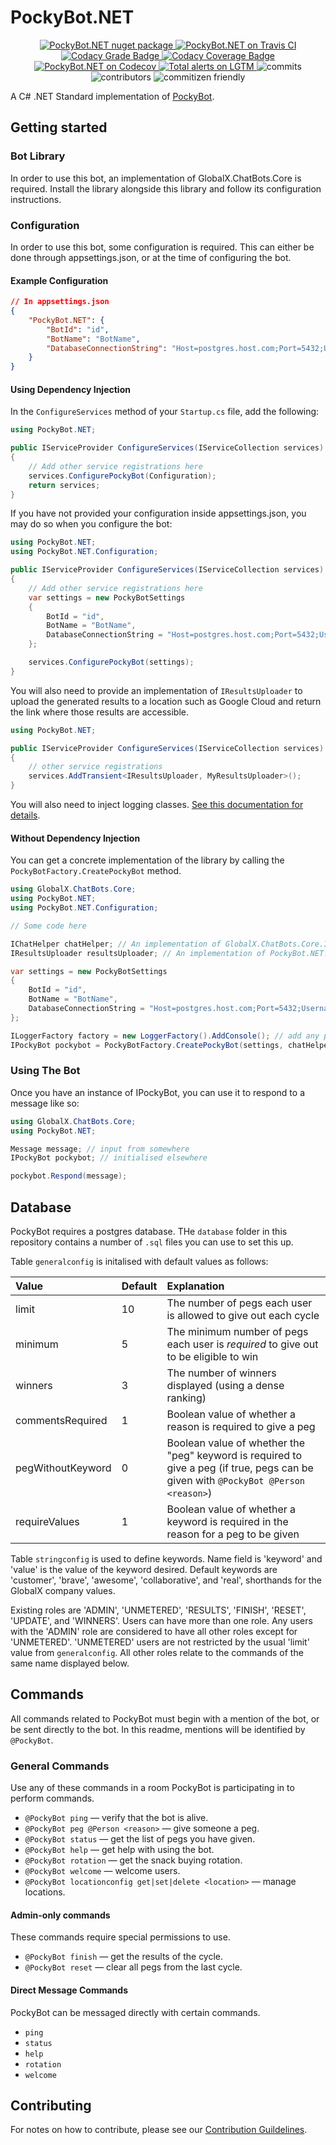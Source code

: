 # PockyBot.NET

<p align="center">
    <a href="https://www.nuget.org/packages/PockyBot.NET">
        <img src="https://flat.badgen.net/nuget/v/pockybot.net" alt="PockyBot.NET nuget package" />
    </a>
    <a href="https://travis-ci.org/GlobalX/PockyBot.NET">
        <img src="https://flat.badgen.net/travis/GlobalX/PockyBot.NET" alt="PockyBot.NET on Travis CI" />
    </a>
    <a href="https://www.codacy.com/manual/Lauraducky/PockyBot.NET?utm_source=github.com&amp;utm_medium=referral&amp;utm_content=GlobalX/PockyBot.NET&amp;utm_campaign=Badge_Grade">
        <img src="https://api.codacy.com/project/badge/Grade/03867acd8d03437c94f2f135b014e45b" alt="Codacy Grade Badge" />  
    </a>
    <a href="https://www.codacy.com/manual/Lauraducky/PockyBot.NET?utm_source=github.com&utm_medium=referral&utm_content=GlobalX/PockyBot.NET&utm_campaign=Badge_Coverage">
        <img src="https://api.codacy.com/project/badge/Coverage/03867acd8d03437c94f2f135b014e45b" alt="Codacy Coverage Badge" />  
    </a>
    <a href="https://codecov.io/gh/GlobalX/PockyBot.NET">
        <img src="https://flat.badgen.net/codecov/c/github/globalx/pockybot.net" alt="PockyBot.NET on Codecov" />
    </a>
    <a href="https://lgtm.com/projects/g/GlobalX/PockyBot.NET/alerts/">
        <img alt="Total alerts on LGTM" src="https://img.shields.io/lgtm/alerts/g/GlobalX/PockyBot.NET.svg?logo=lgtm&logoWidth=18"/>
    </a>
    <img src="https://flat.badgen.net/github/commits/globalx/pockybot.net" alt="commits" />
    <img src="https://flat.badgen.net/github/contributors/globalx/pockybot.net" alt="contributors" />
    <img src="https://flat.badgen.net/badge/commitizen/friendly/green" alt="commitizen friendly" />
</p>

A C# .NET Standard implementation of [PockyBot](https://github.com/GlobalX/pockybot).

## Getting started

### Bot Library

In order to use this bot, an implementation of GlobalX.ChatBots.Core is
required. Install the library alongside this library and follow its
configuration instructions.

### Configuration

In order to use this bot, some configuration is required. This can either be
done through appsettings.json, or at the time of configuring the bot.

#### Example Configuration

```json
// In appsettings.json
{
    "PockyBot.NET": {
        "BotId": "id",
        "BotName": "BotName",
        "DatabaseConnectionString": "Host=postgres.host.com;Port=5432;Username=user;Password=pass;Database=pockybot;"
    }
}
```

#### Using Dependency Injection

In the `ConfigureServices` method of your `Startup.cs` file, add the following:

```cs
using PockyBot.NET;

public IServiceProvider ConfigureServices(IServiceCollection services)
{
    // Add other service registrations here
    services.ConfigurePockyBot(Configuration);
    return services;
}
```

If you have not provided your configuration inside appsettings.json, you may do
so when you configure the bot:

```cs
using PockyBot.NET;
using PockyBot.NET.Configuration;

public IServiceProvider ConfigureServices(IServiceCollection services)
{
    // Add other service registrations here
    var settings = new PockyBotSettings
    {
        BotId = "id",
        BotName = "BotName",
        DatabaseConnectionString = "Host=postgres.host.com;Port=5432;Username=user;Password=pass;Database=pockybot;"
    };

    services.ConfigurePockyBot(settings);
}
```

You will also need to provide an implementation of `IResultsUploader` to upload
the generated results to a location such as Google Cloud and return the link
where those results are accessible.

```cs
using PockyBot.NET;

public IServiceProvider ConfigureServices(IServiceCollection services)
{
    // other service registrations
    services.AddTransient<IResultsUploader, MyResultsUploader>();
}
```

You will also need to inject logging classes.
[See this documentation for details](https://docs.microsoft.com/en-us/aspnet/core/fundamentals/logging/?view=aspnetcore-2.1).

#### Without Dependency Injection

You can get a concrete implementation of the library by calling the
`PockyBotFactory.CreatePockyBot` method.

```cs
using GlobalX.ChatBots.Core;
using PockyBot.NET;
using PockyBot.NET.Configuration;

// Some code here

IChatHelper chatHelper; // An implementation of GlobalX.ChatBots.Core.IChatHelper
IResultsUploader resultsUploader; // An implementation of PockyBot.NET.IResultsUploader

var settings = new PockyBotSettings
{
    BotId = "id",
    BotName = "BotName",
    DatabaseConnectionString = "Host=postgres.host.com;Port=5432;Username=user;Password=pass;Database=pockybot;"
};

ILoggerFactory factory = new LoggerFactory().AddConsole(); // add any providers you want here
IPockyBot pockybot = PockyBotFactory.CreatePockyBot(settings, chatHelper, resultsUploader, factory);
```

### Using The Bot

Once you have an instance of IPockyBot, you can use it to respond to a message
like so:

```cs
using GlobalX.ChatBots.Core;
using PockyBot.NET;

Message message; // input from somewhere
IPockyBot pockybot; // initialised elsewhere

pockybot.Respond(message);
```

## Database

PockyBot requires a postgres database. THe `database` folder in this
repository contains a number of `.sql` files you can use to set this up.

Table `generalconfig` is initalised with default values as follows:

| Value             | Default | Explanation                                                                                                                         |
| :---------------- | :------ | :---------------------------------------------------------------------------------------------------------------------------------- |
| limit             | 10      | The number of pegs each user is allowed to give out each cycle                                                                      |
| minimum           | 5       | The minimum number of pegs each user is *required* to give out to be eligible to win                                                |
| winners           | 3       | The number of winners displayed (using a dense ranking)                                                                             |
| commentsRequired  | 1       | Boolean value of whether a reason is required to give a peg                                                                         |
| pegWithoutKeyword | 0       | Boolean value of whether the "peg" keyword is required to give a peg (if true, pegs can be given with `@PockyBot @Person <reason>`) |
| requireValues     | 1       | Boolean value of whether a keyword is required in the reason for a peg to be given                                                  |

Table `stringconfig` is used to define keywords.
Name field is 'keyword' and 'value' is the value of the keyword desired.
Default keywords are 'customer', 'brave', 'awesome', 'collaborative', and
'real', shorthands for the GlobalX company values.

Existing roles are 'ADMIN', 'UNMETERED', 'RESULTS', 'FINISH', 'RESET',
'UPDATE', and 'WINNERS'. Users can have more than one role. Any users with the
'ADMIN' role are considered to have all other roles except for 'UNMETERED'.
'UNMETERED' users are not restricted by the usual 'limit' value from
`generalconfig`. All other roles relate to the commands of the same name
displayed below.

## Commands

All commands related to PockyBot must begin with a mention of the bot, or be
sent directly to the bot. In this readme, mentions will be identified by
`@PockyBot`.

### General Commands

Use any of these commands in a room PockyBot is participating in to perform
commands.

- `@PockyBot ping` — verify that the bot is alive.
- `@PockyBot peg @Person <reason>` — give someone a peg.
- `@PockyBot status` — get the list of pegs you have given.
- `@PockyBot help` — get help with using the bot.
- `@PockyBot rotation` — get the snack buying rotation.
- `@PockyBot welcome` — welcome users.
- `@PockyBot locationconfig get|set|delete <location>` — manage locations.

#### Admin-only commands

These commands require special permissions to use.

- `@PockyBot finish` — get the results of the cycle.
- `@PockyBot reset` — clear all pegs from the last cycle.

#### Direct Message Commands

PockyBot can be messaged directly with certain commands.

- `ping`
- `status`
- `help`
- `rotation`
- `welcome`

## Contributing

For notes on how to contribute, please see our [Contribution Guildelines](https://github.com/GlobalX/PockyBot.NET/blob/master/CONTRIBUTING.md).
